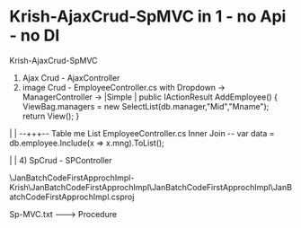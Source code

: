 # Krish-AjaxCrud-SpMVC in 1 - no Api - no DI
Krish-AjaxCrud-SpMVC
1) Ajax Crud - AjaxController
2) image Crud - EmployeeController.cs with Dropdown -> ManagerController -> 
|Simple                         |
 public IActionResult AddEmployee()
        {
            ViewBag.managers = new SelectList(db.manager,"Mid","Mname");
            return View();
        }

|                          |
--+++--  Table me List EmployeeController.cs
 Inner Join  -- var data = db.employee.Include(x => x.mng).ToList();

|                          |
4) SpCrud - SPController


\JanBatchCodeFirstApprochImpl-Krish\JanBatchCodeFirstApprochImpl\JanBatchCodeFirstApprochImpl\JanBatchCodeFirstApprochImpl.csproj

Sp-MVC.txt ---> Procedure
